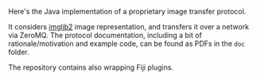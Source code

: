Here's the Java implementation of a proprietary image transfer protocol.

It considers [imglib2](http://imglib2.net/) image representation, and transfers
it over a network via ZeroMQ. The protocol documentation, including a bit of
rationale/motivation and example code, can be found as PDFs in the `doc` folder.

The repository contains also wrapping Fiji plugins.
